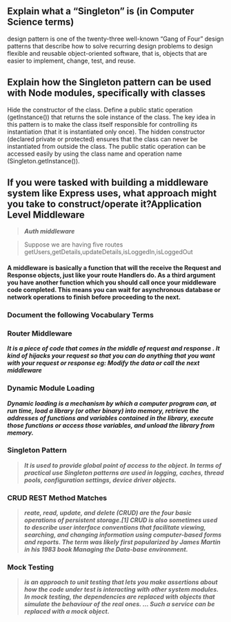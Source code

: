 ## Explain what a “Singleton” is (in Computer Science terms)
design pattern is one of the twenty-three well-known “Gang of Four” design patterns that describe how to solve recurring design problems to design flexible and reusable object-oriented software, that is, objects that are easier to implement, change, test, and reuse.  

## Explain how the Singleton pattern can be used with Node modules, specifically with classes
Hide the constructor of the class. Define a public static operation (getInstance()) that returns the sole instance of the class. The key idea in this pattern is to make the class itself responsible for controlling its instantiation (that it is instantiated only once). The hidden constructor (declared private or protected) ensures that the class can never be instantiated from outside the class. The public static operation can be accessed easily by using the class name and operation name (Singleton.getInstance()).  

## If you were tasked with building a middleware system like Express uses, what approach might you take to construct/operate it?Application Level Middleware
> ***Auth middleware***

>Suppose we are having five routes getUsers,getDetails,updateDetails,isLoggedIn,isLoggedOut

#### A middleware is basically a function that will the receive the Request and Response objects, just like your route Handlers do. As a third argument you have another function which you should call once your middleware code completed. This means you can wait for asynchronous database or network operations to finish before proceeding to the next.  
 
### Document the following Vocabulary Terms
### Router Middleware
***It is a piece of code that comes in the middle of request and response . It kind of hijacks your request so that you can do anything that you want with your request or response eg: Modify the data or call the next middleware***

### Dynamic Module Loading
***Dynamic loading is a mechanism by which a computer program can, at run time, load a library (or other binary) into memory, retrieve the addresses of functions and variables contained in the library, execute those functions or access those variables, and unload the library from memory.***

### Singleton Pattern
> ***It is used to provide global point of access to the object. In terms of practical use Singleton patterns are used in logging, caches, thread pools, configuration settings, device driver objects.***

### CRUD REST Method Matches
> ***reate, read, update, and delete (CRUD) are the four basic operations of persistent storage.[1] CRUD is also sometimes used to describe user interface conventions that facilitate viewing, searching, and changing information using computer-based forms and reports. The term was likely first popularized by James Martin in his 1983 book Managing the Data-base environment.***

### Mock Testing
> ***is an approach to unit testing that lets you make assertions about how the code under test is interacting with other system modules. In mock testing, the dependencies are replaced with objects that simulate the behaviour of the real ones. … Such a service can be replaced with a mock object.***